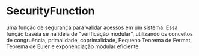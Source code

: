 # SecurityFunction
 uma função de segurança para validar acessos em um sistema. Essa função baseia se na ideia de "verificação modular", utilizando os conceitos de congruência, primalidade, coprimalidade, Pequeno  Teorema de Fermat, Teorema de Euler e exponenciação modular eficiente.
